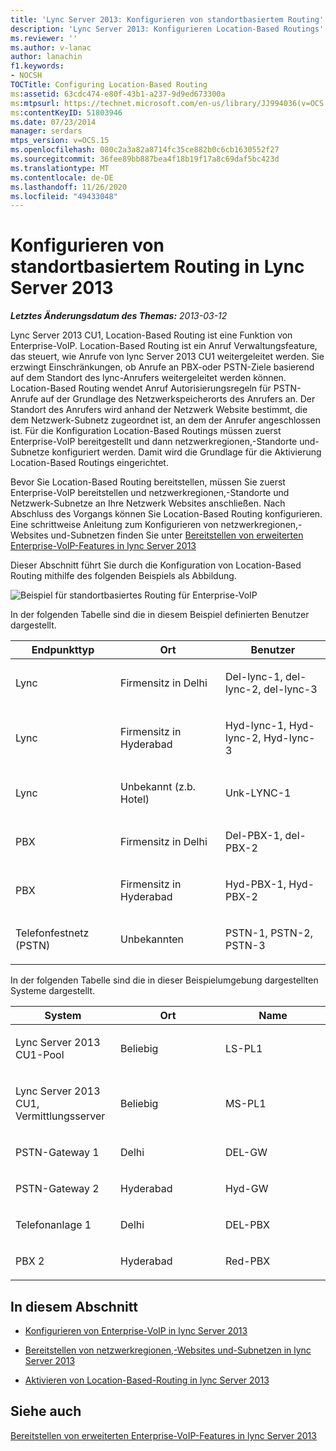 ```yaml
---
title: 'Lync Server 2013: Konfigurieren von standortbasiertem Routing'
description: 'Lync Server 2013: Konfigurieren Location-Based Routings'
ms.reviewer: ''
ms.author: v-lanac
author: lanachin
f1.keywords:
- NOCSH
TOCTitle: Configuring Location-Based Routing
ms:assetid: 63cdc474-e80f-43b1-a237-9d9ed673300a
ms:mtpsurl: https://technet.microsoft.com/en-us/library/JJ994036(v=OCS.15)
ms:contentKeyID: 51803946
ms.date: 07/23/2014
manager: serdars
mtps_version: v=OCS.15
ms.openlocfilehash: 080c2a3a82a8714fc35ce882b0c6cb1630552f27
ms.sourcegitcommit: 36fee89bb887bea4f18b19f17a8c69daf5bc423d
ms.translationtype: MT
ms.contentlocale: de-DE
ms.lasthandoff: 11/26/2020
ms.locfileid: "49433048"
---
```

# <a name="configuring-location-based-routing-in-lync-server-2013"></a>Konfigurieren von standortbasiertem Routing in Lync Server 2013

<div data-xmlns="http://www.w3.org/1999/xhtml">

<div class="topic" data-xmlns="http://www.w3.org/1999/xhtml" data-msxsl="urn:schemas-microsoft-com:xslt" data-cs="https://msdn.microsoft.com/">

<div data-asp="https://msdn2.microsoft.com/asp">



</div>

<div id="mainSection">

<div id="mainBody">

<span> </span>

_**Letztes Änderungsdatum des Themas:** 2013-03-12_

Lync Server 2013 CU1, Location-Based Routing ist eine Funktion von Enterprise-VoIP. Location-Based Routing ist ein Anruf Verwaltungsfeature, das steuert, wie Anrufe von lync Server 2013 CU1 weitergeleitet werden. Sie erzwingt Einschränkungen, ob Anrufe an PBX-oder PSTN-Ziele basierend auf dem Standort des lync-Anrufers weitergeleitet werden können. Location-Based Routing wendet Anruf Autorisierungsregeln für PSTN-Anrufe auf der Grundlage des Netzwerkspeicherorts des Anrufers an. Der Standort des Anrufers wird anhand der Netzwerk Website bestimmt, die dem Netzwerk-Subnetz zugeordnet ist, an dem der Anrufer angeschlossen ist. Für die Konfiguration Location-Based Routings müssen zuerst Enterprise-VoIP bereitgestellt und dann netzwerkregionen,-Standorte und-Subnetze konfiguriert werden. Damit wird die Grundlage für die Aktivierung Location-Based Routings eingerichtet.

Bevor Sie Location-Based Routing bereitstellen, müssen Sie zuerst Enterprise-VoIP bereitstellen und netzwerkregionen,-Standorte und Netzwerk-Subnetze an Ihre Netzwerk Websites anschließen. Nach Abschluss des Vorgangs können Sie Location-Based Routing konfigurieren. Eine schrittweise Anleitung zum Konfigurieren von netzwerkregionen,-Websites und-Subnetzen finden Sie unter [Bereitstellen von erweiterten Enterprise-VoIP-Features in lync Server 2013](lync-server-2013-deploying-advanced-enterprise-voice-features.md)

Dieser Abschnitt führt Sie durch die Konfiguration von Location-Based Routing mithilfe des folgenden Beispiels als Abbildung.

![Beispiel für standortbasiertes Routing für Enterprise-VoIP](images/JJ994036.b6ef5afc-36ac-406f-8ec2-a87532b20612(OCS.15).png "Beispiel für standortbasiertes Routing für Enterprise-VoIP")

  
In der folgenden Tabelle sind die in diesem Beispiel definierten Benutzer dargestellt.


<table>
<colgroup>
<col style="width: 33%" />
<col style="width: 33%" />
<col style="width: 33%" />
</colgroup>
<thead>
<tr class="header">
<th>Endpunkttyp</th>
<th>Ort</th>
<th>Benutzer</th>
</tr>
</thead>
<tbody>
<tr class="odd">
<td><p>Lync</p></td>
<td><p>Firmensitz in Delhi</p></td>
<td><p>Del-lync-1, del-lync-2, del-lync-3</p></td>
</tr>
<tr class="even">
<td><p>Lync</p></td>
<td><p>Firmensitz in Hyderabad</p></td>
<td><p>Hyd-lync-1, Hyd-lync-2, Hyd-lync-3</p></td>
</tr>
<tr class="odd">
<td><p>Lync</p></td>
<td><p>Unbekannt (z.b. Hotel)</p></td>
<td><p>Unk-LYNC-1</p></td>
</tr>
<tr class="even">
<td><p>PBX</p></td>
<td><p>Firmensitz in Delhi</p></td>
<td><p>Del-PBX-1, del-PBX-2</p></td>
</tr>
<tr class="odd">
<td><p>PBX</p></td>
<td><p>Firmensitz in Hyderabad</p></td>
<td><p>Hyd-PBX-1, Hyd-PBX-2</p></td>
</tr>
<tr class="even">
<td><p>Telefonfestnetz (PSTN)</p></td>
<td><p>Unbekannten</p></td>
<td><p>PSTN-1, PSTN-2, PSTN-3</p></td>
</tr>
</tbody>
</table>

  

In der folgenden Tabelle sind die in dieser Beispielumgebung dargestellten Systeme dargestellt.


<table>
<colgroup>
<col style="width: 33%" />
<col style="width: 33%" />
<col style="width: 33%" />
</colgroup>
<thead>
<tr class="header">
<th>System</th>
<th>Ort</th>
<th>Name</th>
</tr>
</thead>
<tbody>
<tr class="odd">
<td><p>Lync Server 2013 CU1-Pool</p></td>
<td><p>Beliebig</p></td>
<td><p>LS-PL1</p></td>
</tr>
<tr class="even">
<td><p>Lync Server 2013 CU1, Vermittlungsserver</p></td>
<td><p>Beliebig</p></td>
<td><p>MS-PL1</p></td>
</tr>
<tr class="odd">
<td><p>PSTN-Gateway 1</p></td>
<td><p>Delhi</p></td>
<td><p>DEL-GW</p></td>
</tr>
<tr class="even">
<td><p>PSTN-Gateway 2</p></td>
<td><p>Hyderabad</p></td>
<td><p>Hyd-GW</p></td>
</tr>
<tr class="odd">
<td><p>Telefonanlage 1</p></td>
<td><p>Delhi</p></td>
<td><p>DEL-PBX</p></td>
</tr>
<tr class="even">
<td><p>PBX 2</p></td>
<td><p>Hyderabad</p></td>
<td><p>Red-PBX</p></td>
</tr>
</tbody>
</table>


<div>

## <a name="in-this-section"></a>In diesem Abschnitt

  - [Konfigurieren von Enterprise-VoIP in lync Server 2013](lync-server-2013-configuring-enterprise-voice.md)

  - [Bereitstellen von netzwerkregionen,-Websites und-Subnetzen in lync Server 2013](lync-server-2013-deploying-network-regions-sites-and-subnets.md)

  - [Aktivieren von Location-Based-Routing in lync Server 2013](lync-server-2013-enabling-location-based-routing.md)

</div>

<div>

## <a name="see-also"></a>Siehe auch


[Bereitstellen von erweiterten Enterprise-VoIP-Features in lync Server 2013](lync-server-2013-deploying-advanced-enterprise-voice-features.md)  
  

</div>

</div>

<span> </span>

</div>

</div>

</div>

